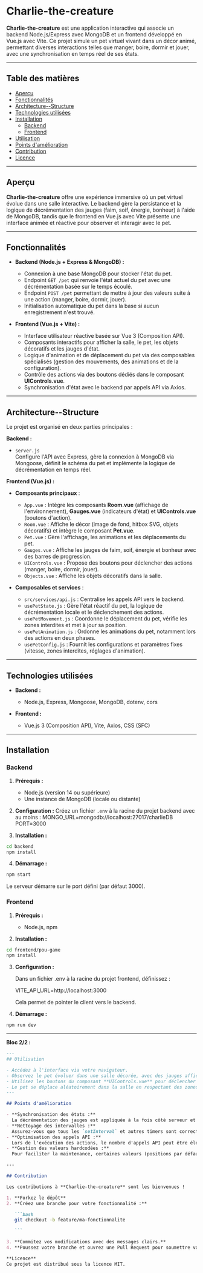 # Charlie-the-creature

**Charlie-the-creature** est une application interactive qui associe un backend Node.js/Express avec MongoDB et un frontend développé en Vue.js avec Vite. Ce projet simule un pet virtuel vivant dans un décor animé, permettant diverses interactions telles que manger, boire, dormir et jouer, avec une synchronisation en temps réel de ses états.

---

## Table des matières

- [Aperçu](#aperçu)
- [Fonctionnalités](#fonctionnalités)
- [Architecture--Structure](#architecture--structure)
- [Technologies utilisées](#technologies-utilisées)
- [Installation](#installation)
  - [Backend](#backend)
  - [Frontend](#frontend)
- [Utilisation](#utilisation)
- [Points d'amélioration](#points-damélioration)
- [Contribution](#contribution)
- [Licence](#licence)

---

## Aperçu

**Charlie-the-creature** offre une expérience immersive où un pet virtuel évolue dans une salle interactive. Le backend gère la persistance et la logique de décrémentation des jauges (faim, soif, énergie, bonheur) à l'aide de MongoDB, tandis que le frontend en Vue.js avec Vite présente une interface animée et réactive pour observer et interagir avec le pet.

---

## Fonctionnalités

- **Backend (Node.js + Express & MongoDB) :**

  - Connexion à une base MongoDB pour stocker l'état du pet.
  - Endpoint `GET /pet` qui renvoie l'état actuel du pet avec une décrémentation basée sur le temps écoulé.
  - Endpoint `POST /pet` permettant de mettre à jour des valeurs suite à une action (manger, boire, dormir, jouer).
  - Initialisation automatique du pet dans la base si aucun enregistrement n'est trouvé.

- **Frontend (Vue.js + Vite) :**
  - Interface utilisateur réactive basée sur Vue 3 (Composition API).
  - Composants interactifs pour afficher la salle, le pet, les objets décoratifs et les jauges d'état.
  - Logique d'animation et de déplacement du pet via des composables spécialisés (gestion des mouvements, des animations et de la configuration).
  - Contrôle des actions via des boutons dédiés dans le composant **UIControls.vue**.
  - Synchronisation d'état avec le backend par appels API via Axios.

---

## Architecture--Structure

Le projet est organisé en deux parties principales :

**Backend :**

- `server.js`  
  Configure l'API avec Express, gère la connexion à MongoDB via Mongoose, définit le schéma du pet et implémente la logique de décrémentation en temps réel.

**Frontend (Vue.js) :**

- **Composants principaux** :

  - `App.vue` : Intègre les composants **Room.vue** (affichage de l'environnement), **Gauges.vue** (indicateurs d'état) et **UIControls.vue** (boutons d'action).
  - `Room.vue` : Affiche le décor (image de fond, hitbox SVG, objets décoratifs) et intègre le composant **Pet.vue**.
  - `Pet.vue` : Gère l'affichage, les animations et les déplacements du pet.
  - `Gauges.vue` : Affiche les jauges de faim, soif, énergie et bonheur avec des barres de progression.
  - `UIControls.vue` : Propose des boutons pour déclencher des actions (manger, boire, dormir, jouer).
  - `Objects.vue` : Affiche les objets décoratifs dans la salle.

- **Composables et services** :
  - `src/services/api.js` : Centralise les appels API vers le backend.
  - `usePetState.js` : Gère l'état réactif du pet, la logique de décrémentation locale et le déclenchement des actions.
  - `usePetMovement.js` : Coordonne le déplacement du pet, vérifie les zones interdites et met à jour sa position.
  - `usePetAnimation.js` : Ordonne les animations du pet, notamment lors des actions en deux phases.
  - `usePetConfig.js` : Fournit les configurations et paramètres fixes (vitesse, zones interdites, réglages d'animation).

---

## Technologies utilisées

- **Backend :**

  - Node.js, Express, Mongoose, MongoDB, dotenv, cors

- **Frontend :**
  - Vue.js 3 (Composition API), Vite, Axios, CSS (SFC)

---

## Installation

### Backend

1. **Prérequis :**

   - Node.js (version 14 ou supérieure)
   - Une instance de MongoDB (locale ou distante)

2. **Configuration :**
   Créez un fichier `.env` à la racine du projet backend avec au moins : MONGO_URL=mongodb://localhost:27017/charlieDB PORT=3000

3. **Installation :**

```bash
cd backend
npm install
```

4. **Démarrage :**

```bash
npm start
```

Le serveur démarre sur le port défini (par défaut 3000).

### Frontend

1. **Prérequis :**

   - Node.js, npm

2. **Installation :**

```bash
cd frontend/pou-game
npm install
```

3. **Configuration :**

   Dans un fichier .env à la racine du projet frontend, définissez :

   VITE_API_URL=http://localhost:3000

   Cela permet de pointer le client vers le backend.

4. **Démarrage :**

```bash
npm run dev
```

---

**Bloc 2/2 :**

````markdown
---
## Utilisation

- Accédez à l'interface via votre navigateur.
- Observez le pet évoluer dans une salle décorée, avec des jauges affichant ses états (faim, soif, énergie, bonheur).
- Utilisez les boutons du composant **UIControls.vue** pour déclencher des actions (manger, boire, dormir, jouer) qui modifient les jauges et animent le pet.
- Le pet se déplace aléatoirement dans la salle en respectant des zones interdites, et son état est régulièrement synchronisé avec le backend.
---

## Points d'amélioration

- **Synchronisation des états :**  
  La décrémentation des jauges est appliquée à la fois côté serveur et côté client, ce qui peut entraîner des divergences. Une centralisation de la logique pourrait simplifier la gestion.
- **Nettoyage des intervalles :**  
  Assurez-vous que tous les `setInterval` et autres timers sont correctement arrêtés lors du démontage des composants pour éviter des fuites de mémoire.
- **Optimisation des appels API :**  
  Lors de l'exécution des actions, le nombre d'appels API peut être élevé. Envisagez d'utiliser un mécanisme de debounce ou de regrouper les mises à jour pour réduire la charge.
- **Gestion des valeurs hardcodées :**  
  Pour faciliter la maintenance, certaines valeurs (positions par défaut, offsets, etc.) pourraient être centralisées dans un fichier de configuration.

---

## Contribution

Les contributions à **Charlie-the-creature** sont les bienvenues !

1. **Forkez le dépôt**
2. **Créez une branche pour votre fonctionnalité :**

   ```bash
   git checkout -b feature/ma-fonctionnalite

   ```

3. **Commitez vos modifications avec des messages clairs.**
4. **Poussez votre branche et ouvrez une Pull Request pour soumettre vos modifications.**

**Licence**
Ce projet est distribué sous la licence MIT.
````
